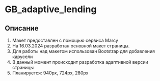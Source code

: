 # GB_adaptive_lending

## Описание
1. Макет предоставлен с помощью сервиса Marcy
2. На 16.03.2024 разработан основной макет страницы.
3. Для работы над макетом использован Bootstrap для добавления карусели
4. В данный  момент происходит разработка адаптивной версии страницы
5. Планируется: 940px, 724px, 280px